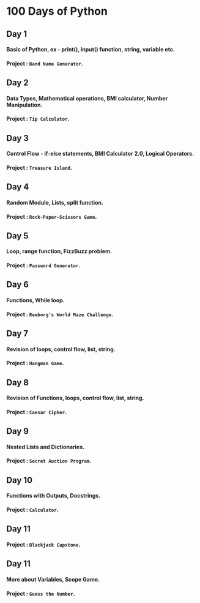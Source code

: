 # 100 Days of Python

## Day 1

#### Basic of Python, ex - print(), input() function, string, variable etc.
#### Project : ` Band Name Generator `.

## Day 2

#### Data Types, Mathematical operations, BMI calculator, Number Manipulation.
#### Project : ` Tip Calculator `.

## Day 3

#### Control Flow - if-else statements, BMI Calculator 2.0, Logical Operators.
#### Project : ` Treasure Island `.

## Day 4

#### Random Module, Lists, split function.
#### Project : ` Rock-Paper-Scissors Game `.

## Day 5

#### Loop, range function, FizzBuzz problem.
#### Project : ` Password Generator `.

## Day 6

#### Functions, While loop.
#### Project : ` Reeborg's World Maze Challenge `.

## Day 7

#### Revision of loops, control flow, list, string.
#### Project : ` Hangman Game `.

## Day 8

#### Revision of Functions, loops, control flow, list, string.
#### Project : ` Caesar Cipher `.

## Day 9

#### Nested Lists and Dictionaries.
#### Project : ` Secret Auction Program `.

## Day 10

#### Functions with Outputs, Docstrings.
#### Project : ` Calculator `.

## Day 11

#### Project : ` Blackjack Capstone `.

## Day 11

#### More about Variables, Scope Game.
#### Project : ` Guess the Number `.

